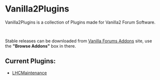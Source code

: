 <h1>Vanilla2Plugins</h1>
<p>Vanilla2Plugins is a collection of Plugins made for Vanilla2 Forum Software.</p>
<br />
<p>Stable releases can be downloaded from <a target="_blank" href="https://open.vanillaforums.com/addons">Vanilla Forums Addons</a> site, use the <strong>"Browse Addons"</strong> box in there.</p>
<h2>Current Plugins:</h2>
<ul>
	<li><a href="https://github.com/YaelDD/Vanilla2Plugins/tree/master/LHCMaintenance">LHCMaintenance</a></li>
</ul>
